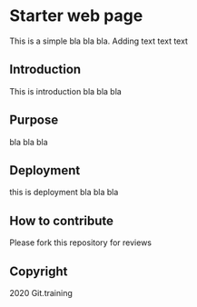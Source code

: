 # Starter web page

This is a simple bla bla bla. 
Adding text text text

## Introduction

This is introduction bla bla bla

## Purpose

bla bla bla

## Deployment

this is deployment bla bla bla

## How to contribute

Please fork this repository for reviews

## Copyright
2020 Git.training